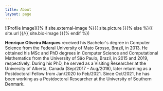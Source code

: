 ```yaml
---
title: About
layout: page
---
```

![Profile Image]({% if site.external-image %}{{ site.picture }}{% else %}{{ site.url }}/{{ site.bio-image }}{% endif %})

<p><strong>Henrique Oliveira Marques</strong> received his Bachelor's degree in Computer Science from the Federal University of Mato Grosso, Brazil, in 2013. He obtained his MSc and PhD degrees in Computer Science and Computational Mathematics from the University of São Paulo, Brazil, in 2015 and 2019, respectively. During his PhD, he served as a Visiting Researcher at the University of Alberta, Canada (Sep/2017 - Aug/2018), later returning as a Postdoctoral Fellow from Jan/2020 to Feb/2021. Since Oct/2021, he has been working as a Postdoctoral Researcher at the University of Southern Denmark.</p>

<!-- <h2>Skills</h2>

<ul class="skill-list">
	<li>HTML - Jade - Haml - Erb</li>
	<li>Responsive (Mobile First)</li>
	<li>CSS (Stylus, Sass, Less)</li>
	<li>Css Frameworks (Bootstrap, Foundation)</li>
	<li>Javascript (Design Patterns, Testes)</li>
	<li>NodeJS</li>
	<li>AngularJS - ReactJS</li>
	<li>Grunt - Gulp - Yeoman</li>
	<li>Git</li>
	<li>PHP</li>
	<li>Python</li>
	<li>MySQL - MongoDB</li>
	<li>Scrum and Kanban</li>
	<li>TDD e Continuous Integration</li>
</ul> -->
